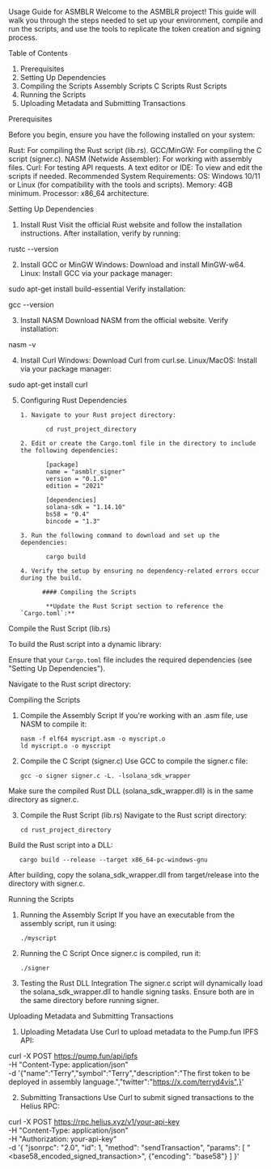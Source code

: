 Usage Guide for ASMBLR
Welcome to the ASMBLR project! This guide will walk you through the steps needed to set up your environment, compile and run the scripts, and use the tools to replicate the token creation and signing process.

Table of Contents
 1.  Prerequisites
 2.  Setting Up Dependencies
 3.  Compiling the Scripts
        Assembly Scripts
        C Scripts
        Rust Scripts
 4. Running the Scripts  
 5.   Uploading Metadata and Submitting Transactions

Prerequisites

Before you begin, ensure you have the following installed on your system:

Rust: For compiling the Rust script (lib.rs).
GCC/MinGW: For compiling the C script (signer.c).
NASM (Netwide Assembler): For working with assembly files.
Curl: For testing API requests.
A text editor or IDE: To view and edit the scripts if needed.
Recommended System Requirements:
OS: Windows 10/11 or Linux (for compatibility with the tools and scripts).
Memory: 4GB minimum.
Processor: x86_64 architecture.

Setting Up Dependencies

1. Install Rust
Visit the official Rust website and follow the installation instructions.
After installation, verify by running:

rustc --version

2. Install GCC or MinGW
Windows: Download and install MinGW-w64.
Linux: Install GCC via your package manager:

sudo apt-get install build-essential
Verify installation:

gcc --version

3. Install NASM
Download NASM from the official website.
Verify installation:

nasm -v

4. Install Curl
Windows: Download Curl from curl.se.
Linux/MacOS: Install via your package manager:

sudo apt-get install curl

5. Configuring Rust Dependencies

       1. Navigate to your Rust project directory:

              cd rust_project_directory

       2. Edit or create the Cargo.toml file in the directory to include the following dependencies:
              
              [package]
              name = "asmblr_signer"
              version = "0.1.0"
              edition = "2021"

              [dependencies]
              solana-sdk = "1.14.10"  
              bs58 = "0.4"           
              bincode = "1.3"        

       3. Run the following command to download and set up the dependencies:

              cargo build

       4. Verify the setup by ensuring no dependency-related errors occur during the build.

             #### Compiling the Scripts

              **Update the Rust Script section to reference the `Cargo.toml`:**

 
 
 Compile the Rust Script (lib.rs)

To build the Rust script into a dynamic library:

Ensure that your `Cargo.toml` file includes the required dependencies (see "Setting Up Dependencies").

 Navigate to the Rust script directory:


Compiling the Scripts
1. Compile the Assembly Script
If you're working with an .asm file, use NASM to compile it:

       nasm -f elf64 myscript.asm -o myscript.o
       ld myscript.o -o myscript

2. Compile the C Script (signer.c)
Use GCC to compile the signer.c file:

       gcc -o signer signer.c -L. -lsolana_sdk_wrapper
Make sure the compiled Rust DLL (solana_sdk_wrapper.dll) is in the same directory as signer.c.

3. Compile the Rust Script (lib.rs)
Navigate to the Rust script directory:

       cd rust_project_directory
Build the Rust script into a DLL:

       cargo build --release --target x86_64-pc-windows-gnu
After building, copy the solana_sdk_wrapper.dll from target/release into the directory with signer.c.

Running the Scripts
1. Running the Assembly Script
If you have an executable from the assembly script, run it using:

       ./myscript

2. Running the C Script
Once signer.c is compiled, run it:

       ./signer

3. Testing the Rust DLL Integration
The signer.c script will dynamically load the solana_sdk_wrapper.dll to handle signing tasks. Ensure both are in the same directory before running signer.   


Uploading Metadata and Submitting Transactions

1. Uploading Metadata
Use Curl to upload metadata to the Pump.fun IPFS API:

curl -X POST https://pump.fun/api/ipfs \
    -H "Content-Type: application/json" \
    -d '{"name":"Terry","symbol":"Terry","description":"The first token to be deployed in assembly language.","twitter":"https://x.com/terryd4vis",}'

2. Submitting Transactions
Use Curl to submit signed transactions to the Helius RPC:

curl -X POST https://rpc.helius.xyz/v1/your-api-key \
       -H "Content-Type: application/json" \
       -H "Authorization: your-api-key" \
       -d '{
              "jsonrpc": "2.0",
               "id": 1,
              "method": "sendTransaction",
              "params": [
              "<base58_encoded_signed_transaction>",
              {"encoding": "base58"}
              ]
       }'

    